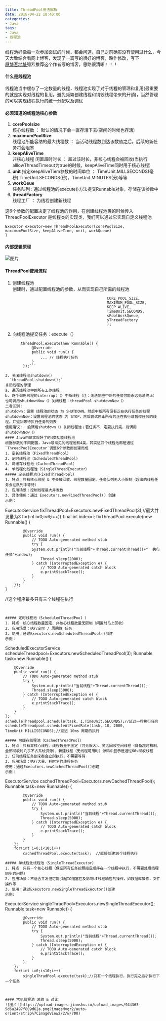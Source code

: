 ```yaml
---
title: ThreadPool用法解析
date: 2018-04-22 18:40:00
categories:
- Java
tags:
- Java
- 线程池
---
```


线程池好像每一次参加面试的时候，都会问道，自己之前确实没有使用过什么，今天大致结合看网上博客，发现了一篇写的很好的博客，略作修改，写下  
[原博客地址](https://www.jianshu.com/p/0e4a5e70bf0e)强烈推荐这个作者写的博客，思路很清晰！！！

<!--more-->

#### 什么是线程池  
线程池当中缓存了一定数量的线程，线程池实现了对于线程的管理和复用(最重要的就是实现对线程的复用，避免频繁创建线程和销毁线程带来的开销)，当然管理的可以实现线程执行的统一分配以及调优  
#### 必须知道的线程池核心参数  
1. **corePoolsize**  
核心线程数 ：  默认的情况下会一直存活下去(空闲的时候也存活)
2. **maximumPoolSize**  
线程池所能容纳的最大线程数 ：  当活动线程数到达该数值之后，后续的新任务将会阻塞 
3. **keepAliveTime**  
非核心线程 闲置超时时长 ：   超过该时长，非核心线程会被回收(当执行alllowThreadTimeout为true的时候，keepAliveTime同时用于核心线程)
4. **unit**
指定keepAliveTiem参数的时间单位 ： TimeUnit.MILLSECONDS(毫秒),TimeUnit.SECONDS(秒)，TimeUnit.MINUTES(分)等等
5. **workQeue**  
任务队列 :  通过线程池的execute()方法提交Runnable对象，存储在该参数中
6. **threadFactory**  
线程工厂 ： 为线程创建新线程  

这6个参数的配置决定了线程池的作用，在创建线程池类的时候传入  
ThreadPoolExecutor 是线程类的实现类，我们可以通过它实现自定义线程池  
```
Executor executor=new ThreadPoolExecutor(corePoolSize, maximumPoolSize, keepAliveTime, unit, workQueue)
}
```  
#### 内部逻辑原理  
![图片](https://upload-images.jianshu.io/upload_images/944365-90cfd4951a587ebd.png?imageMogr2/auto-orient/strip%7CimageView2/2/w/700)  

#### ThreadPool使用流程  
1. 创建线程池  
创建时，通过配置线程池的参数，从而实现自己所需的线程池
```Executor threadPool = new ThreadPoolExecutor(
                                              CORE_POOL_SIZE,
                                              MAXIMUM_POOL_SIZE,
                                              KEEP_ALIVE,
                                              TimeUnit.SECONDS,
                                              sPoolWorkQueue,
                                              sThreadFactory
                                              );
```
2. 向线程池提交任务：execute（）
```// 说明：传入 Runnable对象
       threadPool.execute(new Runnable() {
            @Override
            public void run() {
                ... // 线程执行任务
            }
        });```

3. 关闭线程池shutdown() 
  `threadPool.shutdown();`  
关闭线程的原理  
a. 遍历线程池中的所有工作线程  
b. 逐个调用线程的interrupt（）中断线程（注：无法响应中断的任务可能永远无法终止）
也可调用shutdownNow（）关闭线程：threadPool.shutdownNow（） 
二者区别：  
shutdown：设置 线程池的状态 为 SHUTDOWN，然后中断所有没有正在执行任务的线程  
shutdownNow：设置线程池的状态 为 STOP，然后尝试停止所有的正在执行或暂停任务的线程，并返回等待执行任务的列表  
使用建议：一般调用shutdown（）关闭线程池；若任务不一定要执行完，则调用shutdownNow（）  
#### Java内部实现好了的4类功能线程池  
根据参数的不同配置，Java最常见的线程池有4类，其实这四个线程池都是通过`ThreadPoolExecutor`调整6个参数而创建而成    
1. 定长线程池（FixedThreadPool）  
2. 定时线程池（ScheduledThreadPool)  
3. 可缓存线程池（CachedThreadPool）  
4. 单线程化线程池（SingleThreadExecutor）  
##### 定长线程池(FixedThreadPool)  
1. 特点：只有核心线程 & 不会被回收、线程数量固定、任务队列无大小限制（超出的线程任务会在队列中等待）
2. 应用场景：控制线程最大并发数
3. 具体使用：通过 Executors.newFixedThreadPool() 创建  
示例：  
```
ExecutorService fixThreadPool=Executors.newFixedThreadPool(3);//最大并发量为3
	for(int i=0;i<6;i++){
		final int index=i;
		fixThreadPool.execute(new Runnable() {
			
			@Override
			public void run() {
				// TODO Auto-generated method stub
				try {
				System.out.println("当前线程"+Thread.currentThread()+"  执行任务"+index);
					Thread.sleep(2000);
				} catch (InterruptedException e) {
					// TODO Auto-generated catch block
					e.printStackTrace();
				}
			}
		});
	}
//这个程序最多只有三个线程在执行
```  

  
##### 定时线程池（ScheduledThreadPool ）  
1. 特点：核心线程数量固定、非核心线程数量无限制（闲置时马上回收）
2. 应用场景：执行定时 / 周期性 任务
3. 使用：通过Executors.newScheduledThreadPool()创建  
示例：  
```
ScheduledExecutorService scheduleThreadpool=Executors.newScheduledThreadPool(3);
	Runnable task=new Runnable() {
		
		@Override
		public void run() {
			// TODO Auto-generated method stub
			try {
				System.out.println("当前线程"+Thread.currentThread());
				Thread.sleep(5000);
			} catch (InterruptedException e) {
				// TODO Auto-generated catch block
				e.printStackTrace();
			}
		}
	};
	scheduleThreadpool.schedule(task, 1,TimeUnit.SECONDS);//延迟一秒执行任务
	scheduleThreadpool.scheduleAtFixedRate(task, 10, 2000, TimeUnit.MILLISECONDS);//延迟 10ms 周期的执行
```  
##### 可缓存线程池（CachedThreadPool）  
1. 特点：只有非核心线程、线程数量不固定（可无限大）、灵活回收空闲线程（具备超时机制，全部回收时几乎不占系统资源）、新建线程（无线程可用时）源码中显示是通过60s回收线程
2. 任何线程任务到来都会立刻执行，不需要等待
3. 应用场景：执行大量、耗时少的线程任务
使用：通过Executors.newCachedThreadPool()创建  
示例：
```
ExecutorService cachedThreadPool=Executors.newCachedThreadPool();
	 Runnable task=new Runnable() {
			
			@Override
			public void run() {
				// TODO Auto-generated method stub
				try {
					System.out.println("当前线程"+Thread.currentThread());
					Thread.sleep(5000);
				} catch (InterruptedException e) {
					// TODO Auto-generated catch block
					e.printStackTrace();
				}
			}
		};
		for(int i=0;i<10;i++)
			cachedThreadPool.execute(task);  //直接创建10个线程执行		
```  
##### 单线程化线程池（SingleThreadExecutor）  
1. 特点：只有一个核心线程（保证所有任务按照指定顺序在一个线程中执行，不需要处理线程同步的问题）
2. 应用场景：不适合并发但可能引起IO阻塞性及影响UI线程响应的操作，如数据库操作，文件操作等
3. 使用：通过Executors.newSingleThreadExecutor()创建  
示例:  
```
ExecutorService singleThradPool=Executors.newSingleThreadExecutor();
        Runnable task=new Runnable() {
			
			@Override
			public void run() {
				// TODO Auto-generated method stub
				try {
					System.out.println("当前线程"+Thread.currentThread());
					Thread.sleep(5000);
				} catch (InterruptedException e) {
					// TODO Auto-generated catch block
					e.printStackTrace();
				}
			}
		};
		for(int i=0;i<10;i++)
			singleThradPool.execute(task);//只有一个线程执行，执行完之后才执行下一个任务
```  


#### 常见线程池 总结 & 对比  
![图片](https://upload-images.jianshu.io/upload_images/944365-5d6a2497f809d62a.png?imageMogr2/auto-orient/strip%7CimageView2/2/w/700)  

 